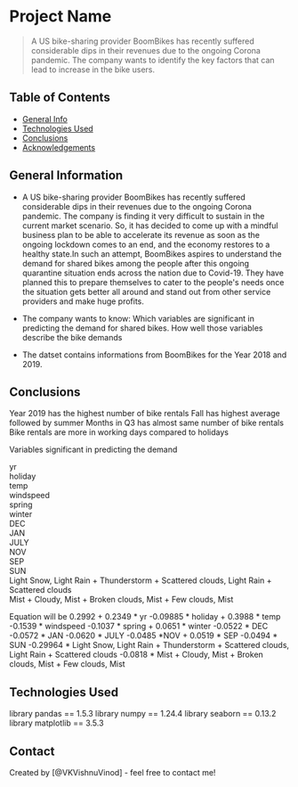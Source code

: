 # Project Name
>  A US bike-sharing provider BoomBikes has recently suffered considerable dips in their revenues due to the ongoing Corona pandemic. The company wants to identify the key factors that can lead to increase in the bike users.


## Table of Contents
* [General Info](#general-information)
* [Technologies Used](#technologies-used)
* [Conclusions](#conclusions)
* [Acknowledgements](#acknowledgements)


## General Information
- A US bike-sharing provider BoomBikes has recently suffered considerable dips in their revenues due to the ongoing Corona pandemic. The company is finding it very difficult to sustain in the current market scenario. So, it has decided to come up with a mindful business plan to be able to accelerate its revenue as soon as the ongoing lockdown comes to an end, and the economy restores to a healthy state.In such an attempt, BoomBikes aspires to understand the demand for shared bikes among the people after this ongoing quarantine situation ends across the nation due to Covid-19. They have planned this to prepare themselves to cater to the people's needs once the situation gets better all around and stand out from other service providers and make huge profits.

- The company wants to know:
   Which variables are significant in predicting the demand for shared bikes.
   How well those variables describe the bike demands

- The datset contains informations from BoomBikes for the Year 2018 and 2019.


## Conclusions
Year 2019 has the highest number of bike rentals
Fall has highest average followed by summer
Months in Q3 has almost same number of bike rentals
Bike rentals are more in working days compared to holidays

Variables significant in predicting the demand
                                                                   
yr                                                                                         
holiday                                                                                   
temp                                                                                       
windspeed                                                                                 
spring                                                                                    
winter                                                                                     
DEC                                                                                       
JAN                                                                                       
JULY                                                                                      
NOV                                                                                       
SEP                                                                                        
SUN                                                                                       
Light Snow, Light Rain + Thunderstorm + Scattered clouds, Light Rain + Scattered clouds   
Mist + Cloudy, Mist + Broken clouds, Mist + Few clouds, Mist                              

Equation will be 
0.2992 + 0.2349 * yr -0.09885 * holiday + 0.3988 * temp -0.1539 * windspeed  -0.1037 * spring + 0.0651 * winter -0.0522 * DEC -0.0572 * JAN -0.0620 * JULY -0.0485 *NOV + 0.0519 * SEP -0.0494 * SUN -0.29964 * Light Snow, Light Rain + Thunderstorm + Scattered clouds, Light Rain + Scattered clouds  -0.0818 * Mist + Cloudy, Mist + Broken clouds, Mist + Few clouds, Mist



## Technologies Used
library pandas == 1.5.3
library numpy  == 1.24.4
library seaborn == 0.13.2
library matplotlib == 3.5.3




## Contact
Created by [@VKVishnuVinod] - feel free to contact me!
